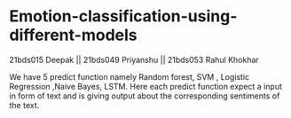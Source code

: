 # Emotion-classification-using-different-models
21bds015 Deepak || 
21bds049 Priyanshu ||
21bds053 Rahul Khokhar

We have 5 predict function namely Random forest, SVM , Logistic Regression ,Naive Bayes, LSTM.
Here each predict function expect a input in form of text and is giving output about the corresponding sentiments of the text.
